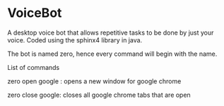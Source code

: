 # VoiceBot
A desktop voice bot that allows repetitive tasks to be done by just your voice. Coded using the sphinx4 library in java. 


The bot is named zero, hence every command will begin with the name. 


List of commands

zero open google : opens a new window for google chrome

zero close google: closes all google chrome tabs that are open
